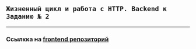 ## **`Жизненный цикл и работа с HTTP. Backend к Заданию № 2`**  

---  

### Ссылкка на [frontend репозиторий](https://github.com/RavenRVS/RA_HW6_T2)